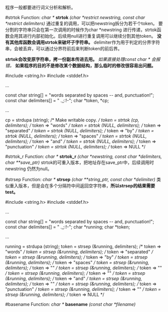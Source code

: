 程序一般都要进行词义分析和解析。

#strtok
Function: _char *_ **strtok** _(char *restrict newstring, const char *restrict delimiters)_
通过重复的调用，可以把newstring拆分为若干个token。
要分割的字符串只会在第一次调用的时候作为char \*newstring 进行传递，strtok函数会用其进行内部初始化。后续用null进行重复调用可以继续分割其他token。
**没有其他库函数会调用strtok来破坏子字符串。**
delimiter作为用于判定的分界字符串，会被丢弃，可以通过分界符前后来判断token的前后界。

**strtok会改变原字符串，拷一份副本传进去用。**
*如果直接处理const char \* 会报错。*
**如果程序的目的不是修改某个数据结构，那么临时的修改很容易出问题。**

\#include <string.h>
\#include <stddef.h>

…

const char string[] = "words separated by spaces -- and, punctuation!";
const char delimiters[] = " .,;:!-";
char *token, *cp;

…

cp = strdupa (string);                /* Make writable copy.  */
token = strtok (cp, delimiters);      /* token => "words" */
token = strtok (NULL, delimiters);    /* token => "separated" */
token = strtok (NULL, delimiters);    /* token => "by" */
token = strtok (NULL, delimiters);    /* token => "spaces" */
token = strtok (NULL, delimiters);    /* token => "and" */
token = strtok (NULL, delimiters);    /* token => "punctuation" */
token = strtok (NULL, delimiters);    /* token => NULL */

#strtok_r
Function: _char *_ **strtok_r** _(char *newstring, const char *delimiters, char \**save_ptr)_
strtok的可重入版本，把地址存在save_ptr中，后续调用时 newstring 仍然为null。

#strsep
Function: _char *_ **strsep** _(char \**string_ptr, const char \*delimiter)_
类似重入版本，但是会在多个分隔符中间返回空字符串，**所以strsep的结果需要test。**

\#include <string.h>
\#include <stddef.h>

…

const char string[] = "words separated by spaces -- and, punctuation!";
const char delimiters[] = " .,;:!-";
char \*running;
char \*token;

…

running = strdupa (string);
token = strsep (&running, delimiters);    /* token => "words" */
token = strsep (&running, delimiters);    /* token => "separated" */
token = strsep (&running, delimiters);    /* token => "by" */
token = strsep (&running, delimiters);    /* token => "spaces" */
token = strsep (&running, delimiters);    /* token => "" */
token = strsep (&running, delimiters);    /* token => "" */
token = strsep (&running, delimiters);    /* token => "" */
token = strsep (&running, delimiters);    /* token => "and" */
token = strsep (&running, delimiters);    /* token => "" */
token = strsep (&running, delimiters);    /* token => "punctuation" */
token = strsep (&running, delimiters);    /* token => "" */
token = strsep (&running, delimiters);    /* token => NULL */

#basename
Function: _char *_ **basename** _(const char *filename)_

